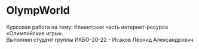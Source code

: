 # OlympWorld
Курсовая работа на тему: Клиентская часть интернет-ресурса «Олимпийские игры».<br />
Выполнил студент группы ИКБО-20-22 - Исаков Леонид Александрович